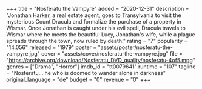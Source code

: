 +++
title = "Nosferatu the Vampyre"
added = "2020-12-31"
description = "Jonathan Harker, a real estate agent, goes to Transylvania to visit the mysterious Count Dracula and formalize the purchase of a property in Wismar. Once Jonathan is caught under his evil spell, Dracula travels to Wismar where he meets the beautiful Lucy, Jonathan's wife, while a plague spreads through the town, now ruled by death."
rating = "7"
popularity = "14.056"
released = "1979"
poster = "assets/poster/nosferatu-the-vampyre.jpg"
cover = "assets/cover/nosferatu-the-vampyre.jpg"
file = "https://archive.org/download/Nosferatu_DVD_quality/nosferatu-4of5.mpg"
genres = ["Drama", "Horror"]
imdb_id = "tt0079641"
runtime = "107"
tagline = "Nosferatu… he who is doomed to wander alone in darkness"
original_language = "de"
budget = "0"
revenue = "0"
+++